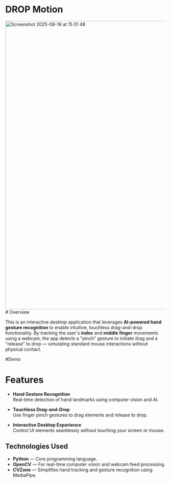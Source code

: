 # DROP Motion
<img width="1440" height="900" alt="Screenshot 2025-08-19 at 15 01 48" src="https://github.com/user-attachments/assets/5beb761d-85c0-4103-996a-3b7790758c07" />
# Overview

This is an interactive desktop application that leverages **AI-powered hand gesture recognition** to enable intuitive, touchless drag-and-drop functionality. By tracking the user's **index** and **middle finger** movements using a webcam, the app detects a "pinch" gesture to initiate drag and a "release" to drop — simulating standard mouse interactions without physical contact.

#Demo

# Features

- **Hand Gesture Recognition**  
  Real-time detection of hand landmarks using computer vision and AI.

- **Touchless Drag-and-Drop**  
  Use finger pinch gestures to drag elements and release to drop.

- **Interactive Desktop Experience**  
  Control UI elements seamlessly without touching your screen or mouse.

## Technologies Used

- **Python** — Core programming language.
- **OpenCV** — For real-time computer vision and webcam feed processing.
- **CVZone** — Simplifies hand tracking and gesture recognition using MediaPipe.
